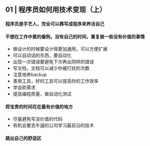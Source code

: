 ## 01 | 程序员如何用技术变现（上）
#### 程序员是手艺人，完全可以靠写成程序来养活自己
#### 不想在工作中累的像狗，没有自己的时间，重复做一些没有价值的事情
- 做设计的时候要设计得更加通用，可以方便扩展
- 可以自动话的东西，要自动化
- 出现一次错误要避免下次再出同样的错误
- 写文档，文档可以减少你被打扰的次数
- 注意培养backup
- 善用工具，好的工具可以提高你的工作效率
- 学会砍需求
- 提高编程质量，做自动化测试

#### 将宝贵的时间花在最有价值的地方
- 尽量避免写没价值的代码
- 有机会要去牛逼的公司学习最前沿的技术

#### 跳出自己的舒适区

